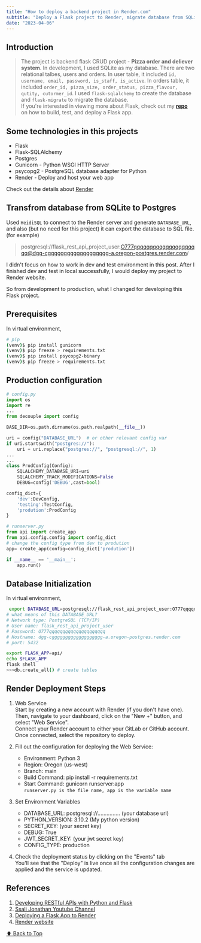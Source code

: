 ```yaml
---
title: "How to deploy a backend project in Render.com"
subtitle: "Deploy a Flask project to Render, migrate database from SQLite to Postgres"
date: "2023-04-06"
---
```


## Introduction

> The project is backend flask CRUD project - **Pizza order and deliever system**. In development, I used SQLite as my database. There are two relational talbes, users and orders. In user table, it included `id, username, email, password, is_staff, is_active`. In orders table, it included `order_id, pizza_size, order_status, pizza_flavour, qutity, cutormer_id`. I used `flask-sqlalchemy` to create the database and `flask-migrate` to migrate the database.<br>
> If you're interested in viewing more about Flask, check out my [**repo**](https://github.com/yanliu1111/flask-rest-api-project) on how to build, test, and deploy a Flask app.

## Some technologies in this projects

- Flask
- Flask-SQLAlchemy
- Postgres
- Gunicorn - Python WSGI HTTP Server
- psycopg2 - PostgreSQL database adapter for Python
- Render - Deploy and host your web app

Check out the details about [Render](render.com)

## Transfrom database from SQLite to Postgres

Used `HeidiSQL` to connect to the Render server and generate `DATABASE_URL`, and also (but no need for this project) it can export the database to SQL file. (for example)

> postgresql://flask_rest_api_project_user:O777qqqqqqqqqqqqqqqqqqqqq@dgg-cggggggggggggggggggg-a.oregon-postgres.render.com/

I didn't focus on how to work in dev and test environment in this post. After I finished dev and test in local successfully, I would deploy my project to Render website.

So from development to production, what I changed for developing this Flask project.

## Prerequisites

In virtual environment,

```bash
# pip
(venv)$ pip install gunicorn
(venv)$ pip freeze > requirements.txt
(venv)$ pip install psycopg2-binary
(venv)$ pip freeze > requirements.txt
```

## Production configuration

```python
# config.py
import os
import re
...
from decouple import config

BASE_DIR=os.path.dirname(os.path.realpath(__file__))

uri = config("DATABASE_URL")  # or other relevant config var
if uri.startswith("postgres://"):
    uri = uri.replace("postgres://", "postgresql://", 1)
...
...
class ProdConfig(Config):
    SQLALCHEMY_DATABASE_URI=uri
    SQLALCHEMY_TRACK_MODIFICATIONS=False
    DEBUG=config('DEBUG',cast=bool)

config_dict={
    'dev':DevConfig,
    'testing':TestConfig,
    'prodution':ProdConfig
}
```

```python
# runserver.py
from api import create_app
from api.config.config import config_dict
# change the config type from dev to prodution
app= create_app(config=config_dict['prodution'])

if __name__ == '__main__':
    app.run()
```

## Database Initialization

In virtual environment,

```bash
 export DATABASE_URL=postgresql://flask_rest_api_project_user:O777qqqqqqqqqqqqqqqqqqqqq@dgg-cggggggggggggggggggg-a.oregon-postgres.render.com/flask_rest_api_project
# what means of this DATABASE_URL?
# Network type: PostgreSQL (TCP/IP)
# User name: flask_rest_api_project_user
# Password: O777qqqqqqqqqqqqqqqqqqqqq
# Hostname: dgg-cggggggggggggggggggg-a.oregon-postgres.render.com
# port: 5432

export FLASK_APP=api/
echo $FLASK_APP
flask shell
>>>db.create_all() # create tables
```

## Render Deployment Steps

1. Web Service <br>
   Start by creating a new account with Render (if you don't have one). Then, navigate to your dashboard, click on the "New +" button, and select "Web Service".<br>
   Connect your Render account to either your GitLab or GitHub account. Once connected, select the repository to deploy.

2. Fill out the configuration for deploying the Web Service:<br>
   - Environment: Python 3
   - Region: Oregon (us-west)
   - Branch: main
   - Build Command: pip install -r requirements.txt
   - Start Command: gunicorn runserver:app <br>`runserver.py is the file name, app is the variable name`
3. Set Environment Variables<br>
   - DATABASE_URL: postgresql://............... (your database url)
   - PYTHON_VERSION: 3.10.2 (My python version)
   - SECRET_KEY: (your secret key)
   - DEBUG: True
   - JWT_SECRET_KEY: (your jwt secret key)
   - CONFIG_TYPE: production
4. Check the deployment status by clicking on the "Events" tab <br>
   You'll see that the "Deploy" is live once all the configuration changes are applied and the service is updated.

## References

1. [Developing RESTful APIs with Python and Flask](https://auth0.com/blog/developing-restful-apis-with-python-and-flask/)
2. [Ssali Jonathan Youtube Channel](https://www.youtube.com/watch?v=OEZxEY_wdN4&list=PLEt8Tae2spYnFMndU9EM082imnnzke07J)
3. [Deploying a Flask App to Render](https://testdriven.io/blog/flask-render-deployment/)
4. [Render website](https://render.com/)

[⬆️ Back to Top](#introduction)
